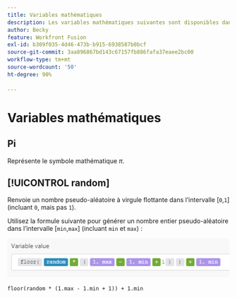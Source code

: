 ```yaml
---
title: Variables mathématiques
description: Les variables mathématiques suivantes sont disponibles dans le panneau  [!DNL Adobe Workfront Fusion mapping] .
author: Becky
feature: Workfront Fusion
exl-id: b309f035-4d46-473b-b915-6938587b0bcf
source-git-commit: 3aa896867bd143c67157fb886fafa37eaee2bc00
workflow-type: tm+mt
source-wordcount: '50'
ht-degree: 90%

---
```


# Variables mathématiques

## Pi

Représente le symbole mathématique $\pi$.

## [!UICONTROL random]

Renvoie un nombre pseudo-aléatoire à virgule flottante dans l’intervalle [`0`,`1`] (incluant `0`, mais pas `1`).

Utilisez la formule suivante pour générer un nombre entier pseudo-aléatoire dans l’intervalle [`min`,`max`] (incluant `min` et `max`) :

![Aléatoire](assets/math-variable-random-350x61.png)

```
floor(random * (1.max - 1.min + 1)) + 1.min
```
